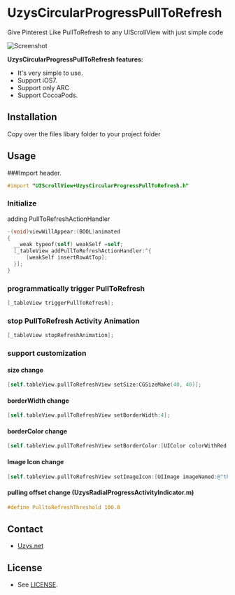 UzysCircularProgressPullToRefresh
=================================

Give Pinterest Like PullToRefresh to any UIScrollView with just simple code

![Screenshot](https://raw.github.com/uzysjung/UzysCircularProgressPullToRefresh/master/UzysCircularProgressPulltoRefresh2.gif)
<!---![Screenshot](https://raw.github.com/uzysjung/UzysCircularProgressPullToRefresh/master/UzysCircularProgressPullToRefresh.gif)--->

**UzysCircularProgressPullToRefresh features:**

* It's very simple to use.
* Support iOS7.
* Support only ARC
* Support CocoaPods.

## Installation
Copy over the files libary folder to your project folder

## Usage
###Import header.

``` objective-c
#import "UIScrollView+UzysCircularProgressPullToRefresh.h"
```

### Initialize
adding PullToRefreshActionHandler

``` objective-c
-(void)viewWillAppear:(BOOL)animated
{
  __weak typeof(self) weakSelf =self;
  [_tableView addPullToRefreshActionHandler:^{
      [weakSelf insertRowAtTop];
  }];
}
```
### programmatically trigger PullToRefresh
``` objective-c
[_tableView triggerPullToRefresh];
```

### stop PullToRefresh Activity Animation
``` objective-c
[_tableView stopRefreshAnimation];
```

### support customization
#### size change
``` objective-c
[self.tableView.pullToRefreshView setSize:CGSizeMake(40, 40)];
```
#### borderWidth change
``` objective-c
[self.tableView.pullToRefreshView setBorderWidth:4];
```
#### borderColor change
``` objective-c
[self.tableView.pullToRefreshView setBorderColor:[UIColor colorWithRed:75/255.0 green:131/255.0 blue:188/255.0 alpha:1.0]];
```
#### Image Icon change
``` objective-c
[self.tableView.pullToRefreshView setImageIcon:[UIImage imageNamed:@"thunderbird"]];
```

#### pulling offset change (UzysRadialProgressActivityIndicator.m)
``` objective-c
#define PulltoRefreshThreshold 100.0
```

## Contact
 - [Uzys.net](http://uzys.net)

## License
 - See [LICENSE](https://github.com/uzysjung/UzysCircularProgressPullToRefresh/blob/master/LICENSE).
